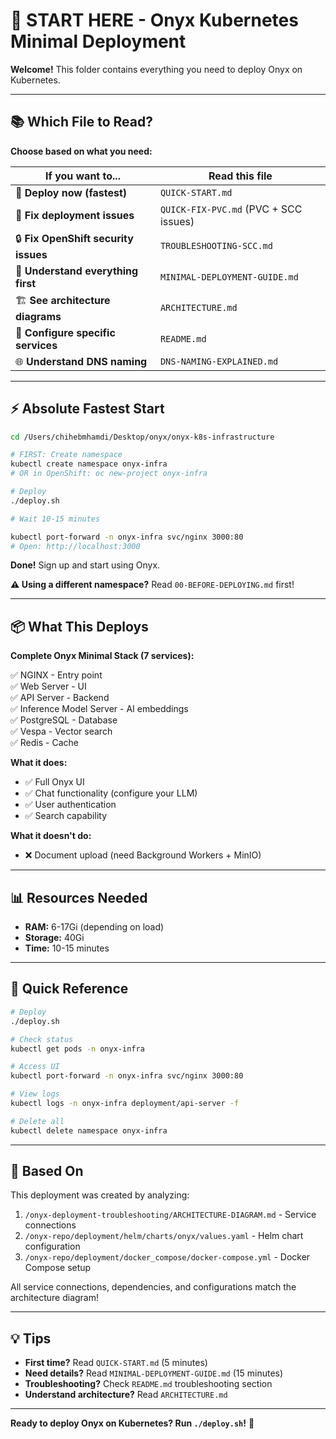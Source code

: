 # 🚀 START HERE - Onyx Kubernetes Minimal Deployment

**Welcome!** This folder contains everything you need to deploy Onyx on Kubernetes.

---

## 📚 Which File to Read?

**Choose based on what you need:**

| If you want to... | Read this file |
|-------------------|----------------|
| 🚀 **Deploy now (fastest)** | `QUICK-START.md` |
| 🐛 **Fix deployment issues** | `QUICK-FIX-PVC.md` (PVC + SCC issues) |
| 🔒 **Fix OpenShift security issues** | `TROUBLESHOOTING-SCC.md` |
| 📖 **Understand everything first** | `MINIMAL-DEPLOYMENT-GUIDE.md` |
| 🏗️ **See architecture diagrams** | `ARCHITECTURE.md` |
| 🔧 **Configure specific services** | `README.md` |
| 🌐 **Understand DNS naming** | `DNS-NAMING-EXPLAINED.md` |

---

## ⚡ Absolute Fastest Start

```bash
cd /Users/chihebmhamdi/Desktop/onyx/onyx-k8s-infrastructure

# FIRST: Create namespace
kubectl create namespace onyx-infra
# OR in OpenShift: oc new-project onyx-infra

# Deploy
./deploy.sh

# Wait 10-15 minutes

kubectl port-forward -n onyx-infra svc/nginx 3000:80
# Open: http://localhost:3000
```

**Done!** Sign up and start using Onyx.

**⚠️ Using a different namespace?** Read `00-BEFORE-DEPLOYING.md` first!

---

## 📦 What This Deploys

**Complete Onyx Minimal Stack (7 services):**

✅ NGINX - Entry point  
✅ Web Server - UI  
✅ API Server - Backend  
✅ Inference Model Server - AI embeddings  
✅ PostgreSQL - Database  
✅ Vespa - Vector search  
✅ Redis - Cache  

**What it does:**
- ✅ Full Onyx UI
- ✅ Chat functionality (configure your LLM)
- ✅ User authentication
- ✅ Search capability

**What it doesn't do:**
- ❌ Document upload (need Background Workers + MinIO)

---

## 📊 Resources Needed

- **RAM:** 6-17Gi (depending on load)
- **Storage:** 40Gi
- **Time:** 10-15 minutes

---

## 🎯 Quick Reference

```bash
# Deploy
./deploy.sh

# Check status
kubectl get pods -n onyx-infra

# Access UI
kubectl port-forward -n onyx-infra svc/nginx 3000:80

# View logs
kubectl logs -n onyx-infra deployment/api-server -f

# Delete all
kubectl delete namespace onyx-infra
```

---

## 🔗 Based On

This deployment was created by analyzing:

1. `/onyx-deployment-troubleshooting/ARCHITECTURE-DIAGRAM.md` - Service connections
2. `/onyx-repo/deployment/helm/charts/onyx/values.yaml` - Helm chart configuration
3. `/onyx-repo/deployment/docker_compose/docker-compose.yml` - Docker Compose setup

All service connections, dependencies, and configurations match the architecture diagram!

---

## 💡 Tips

- **First time?** Read `QUICK-START.md` (5 minutes)
- **Need details?** Read `MINIMAL-DEPLOYMENT-GUIDE.md` (15 minutes)
- **Troubleshooting?** Check `README.md` troubleshooting section
- **Understand architecture?** Read `ARCHITECTURE.md`

---

**Ready to deploy Onyx on Kubernetes? Run `./deploy.sh`!** 🎉

